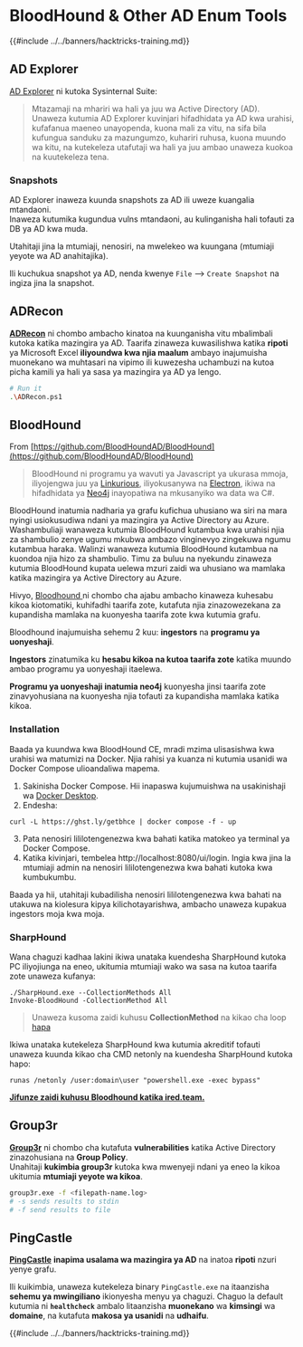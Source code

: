 # BloodHound & Other AD Enum Tools

{{#include ../../banners/hacktricks-training.md}}

## AD Explorer

[AD Explorer](https://docs.microsoft.com/en-us/sysinternals/downloads/adexplorer) ni kutoka Sysinternal Suite:

> Mtazamaji na mhariri wa hali ya juu wa Active Directory (AD). Unaweza kutumia AD Explorer kuvinjari hifadhidata ya AD kwa urahisi, kufafanua maeneo unayopenda, kuona mali za vitu, na sifa bila kufungua sanduku za mazungumzo, kuhariri ruhusa, kuona muundo wa kitu, na kutekeleza utafutaji wa hali ya juu ambao unaweza kuokoa na kuutekeleza tena.

### Snapshots

AD Explorer inaweza kuunda snapshots za AD ili uweze kuangalia mtandaoni.\
Inaweza kutumika kugundua vulns mtandaoni, au kulinganisha hali tofauti za DB ya AD kwa muda.

Utahitaji jina la mtumiaji, nenosiri, na mwelekeo wa kuungana (mtumiaji yeyote wa AD anahitajika).

Ili kuchukua snapshot ya AD, nenda kwenye `File` --> `Create Snapshot` na ingiza jina la snapshot.

## ADRecon

[**ADRecon**](https://github.com/adrecon/ADRecon) ni chombo ambacho kinatoa na kuunganisha vitu mbalimbali kutoka katika mazingira ya AD. Taarifa zinaweza kuwasilishwa katika **ripoti** ya Microsoft Excel **iliyoundwa kwa njia maalum** ambayo inajumuisha muonekano wa muhtasari na vipimo ili kuwezesha uchambuzi na kutoa picha kamili ya hali ya sasa ya mazingira ya AD ya lengo.
```bash
# Run it
.\ADRecon.ps1
```
## BloodHound

From [https://github.com/BloodHoundAD/BloodHound](https://github.com/BloodHoundAD/BloodHound)

> BloodHound ni programu ya wavuti ya Javascript ya ukurasa mmoja, iliyojengwa juu ya [Linkurious](http://linkurio.us/), iliyokusanywa na [Electron](http://electron.atom.io/), ikiwa na hifadhidata ya [Neo4j](https://neo4j.com/) inayopatiwa na mkusanyiko wa data wa C#.

BloodHound inatumia nadharia ya grafu kufichua uhusiano wa siri na mara nyingi usiokusudiwa ndani ya mazingira ya Active Directory au Azure. Washambuliaji wanaweza kutumia BloodHound kutambua kwa urahisi njia za shambulio zenye ugumu mkubwa ambazo vinginevyo zingekuwa ngumu kutambua haraka. Walinzi wanaweza kutumia BloodHound kutambua na kuondoa njia hizo za shambulio. Timu za buluu na nyekundu zinaweza kutumia BloodHound kupata uelewa mzuri zaidi wa uhusiano wa mamlaka katika mazingira ya Active Directory au Azure.

Hivyo, [Bloodhound ](https://github.com/BloodHoundAD/BloodHound) ni chombo cha ajabu ambacho kinaweza kuhesabu kikoa kiotomatiki, kuhifadhi taarifa zote, kutafuta njia zinazowezekana za kupandisha mamlaka na kuonyesha taarifa zote kwa kutumia grafu.

Bloodhound inajumuisha sehemu 2 kuu: **ingestors** na **programu ya uonyeshaji**.

**Ingestors** zinatumika ku **hesabu kikoa na kutoa taarifa zote** katika muundo ambao programu ya uonyeshaji itaelewa.

**Programu ya uonyeshaji inatumia neo4j** kuonyesha jinsi taarifa zote zinavyohusiana na kuonyesha njia tofauti za kupandisha mamlaka katika kikoa.

### Installation

Baada ya kuundwa kwa BloodHound CE, mradi mzima ulisasishwa kwa urahisi wa matumizi na Docker. Njia rahisi ya kuanza ni kutumia usanidi wa Docker Compose ulioandaliwa mapema.

1. Sakinisha Docker Compose. Hii inapaswa kujumuishwa na usakinishaji wa [Docker Desktop](https://www.docker.com/products/docker-desktop/).
2. Endesha:
```
curl -L https://ghst.ly/getbhce | docker compose -f - up
```
3. Pata nenosiri lililotengenezwa kwa bahati katika matokeo ya terminal ya Docker Compose.  
4. Katika kivinjari, tembelea http://localhost:8080/ui/login. Ingia kwa jina la mtumiaji admin na nenosiri lililotengenezwa kwa bahati kutoka kwa kumbukumbu.

Baada ya hii, utahitaji kubadilisha nenosiri lililotengenezwa kwa bahati na utakuwa na kiolesura kipya kilichotayarishwa, ambacho unaweza kupakua ingestors moja kwa moja.

### SharpHound

Wana chaguzi kadhaa lakini ikiwa unataka kuendesha SharpHound kutoka PC iliyojiunga na eneo, ukitumia mtumiaji wako wa sasa na kutoa taarifa zote unaweza kufanya:
```
./SharpHound.exe --CollectionMethods All
Invoke-BloodHound -CollectionMethod All
```
> Unaweza kusoma zaidi kuhusu **CollectionMethod** na kikao cha loop [hapa](https://support.bloodhoundenterprise.io/hc/en-us/articles/17481375424795-All-SharpHound-Community-Edition-Flags-Explained)

Ikiwa unataka kutekeleza SharpHound kwa kutumia akreditif tofauti unaweza kuunda kikao cha CMD netonly na kuendesha SharpHound kutoka hapo:
```
runas /netonly /user:domain\user "powershell.exe -exec bypass"
```
[**Jifunze zaidi kuhusu Bloodhound katika ired.team.**](https://ired.team/offensive-security-experiments/active-directory-kerberos-abuse/abusing-active-directory-with-bloodhound-on-kali-linux)

## Group3r

[**Group3r**](https://github.com/Group3r/Group3r) ni chombo cha kutafuta **vulnerabilities** katika Active Directory zinazohusiana na **Group Policy**. \
Unahitaji **kukimbia group3r** kutoka kwa mwenyeji ndani ya eneo la kikoa ukitumia **mtumiaji yeyote wa kikoa**.
```bash
group3r.exe -f <filepath-name.log>
# -s sends results to stdin
# -f send results to file
```
## PingCastle

[**PingCastle**](https://www.pingcastle.com/documentation/) **inapima usalama wa mazingira ya AD** na inatoa **ripoti** nzuri yenye grafu.

Ili kuikimbia, unaweza kutekeleza binary `PingCastle.exe` na itaanzisha **sehemu ya mwingiliano** ikionyesha menyu ya chaguzi. Chaguo la default kutumia ni **`healthcheck`** ambalo litaanzisha **muonekano** wa **kimsingi** wa **domaine**, na kutafuta **makosa ya usanidi** na **udhaifu**.&#x20;

{{#include ../../banners/hacktricks-training.md}}
